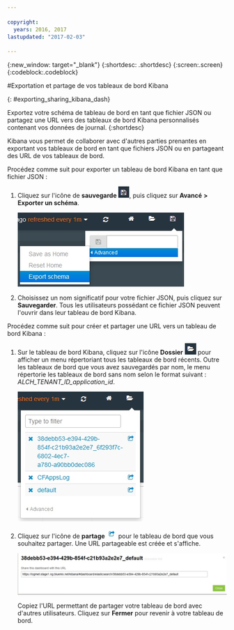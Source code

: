 ```yaml
---

copyright:
  years: 2016, 2017
lastupdated: "2017-02-03"

---
```


<!-- Common attributes used in the template are defined as follows: -->
{:new_window: target="_blank"}
{:shortdesc: .shortdesc}
{:screen:.screen}
{:codeblock:.codeblock}


#Exportation et partage de vos tableaux de bord Kibana
<!-- for example, Uploading your data -->
{: #exporting_sharing_kibana_dash}
<!-- Provide an appropriate ID above -->

<!-- The short description section should include a sentence describing why this task is needed. For search engine optimization, include the service long name and "Bluemix". For example: -->

Exportez votre schéma de tableau de bord en tant que fichier JSON ou partagez une URL vers des tableaux de bord Kibana personnalisés contenant vos données de journal.
{:shortdesc}

<!-- Include a sentence to briefly introduce the steps/subtopics. Example: -->
Kibana vous permet de collaborer avec d'autres parties prenantes en exportant vos tableaux de bord en tant que fichiers JSON ou en partageant des URL de vos tableaux de bord. 

Procédez comme suit pour exporter un tableau de bord Kibana en tant que fichier JSON :

1. Cliquez sur l'icône de **sauvegarde** ![](images/logging_save.jpg), puis cliquez sur **Avancé** **>** **Exporter un schéma**.

    ![Exportation d'un tableau de bord en tant que fichier JSON](images/logging_export_json.jpg)

2. Choisissez un nom significatif pour votre fichier JSON, puis cliquez sur **Sauvegarder**. Tous les utilisateurs possédant ce fichier JSON peuvent l'ouvrir dans leur tableau de bord Kibana.  

Procédez comme suit pour créer et partager une URL vers un tableau de bord Kibana :

1. Sur le tableau de bord Kibana, cliquez sur l'icône **Dossier** ![](images/logging_folder.jpg) pour afficher un menu répertoriant tous les tableaux de bord récents. Outre les tableaux de bord que vous avez sauvegardés par nom, le menu répertorie les tableaux de bord sans nom selon le format suivant : *ALCH_TENANT_ID_application_id*. 

    ![Liste de tableaux de bord](images/logging_list_of_dashboards.jpg)

2. Cliquez sur l'icône de **partage** ![](images/logging_create_url.jpg) pour le tableau de bord que vous souhaitez partager. Une URL partageable est créée et s'affiche.  

    ![Sous-fenêtre URL partageable](images/logging_shareable_link_popup.jpg)

    Copiez l'URL permettant de partager votre tableau de bord avec d'autres utilisateurs. Cliquez sur **Fermer** pour revenir à votre tableau de bord. 
